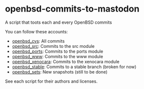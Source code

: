 # openbsd-commits-to-mastodon

A script that toots each and every OpenBSD commits

You can follow these accounts:
 * [openbsd_cvs](https://botsin.space/@openbsd_cvs): All commits
 * [openbsd_src](https://botsin.space/@openbsd_src): Commits to the src module
 * [openbsd_ports](https://botsin.space/@openbsd_ports): Commits to the ports module
 * [openbsd_www](hhttps://botsin.space/@openbsd_www): Commits to the www module
 * [openbsd_xenocara](https://botsin.space/@openbsd_xenocara): Commits to the xenocara module
 * [openbsd_stable](https://botsin.space/@openbsd_stable): Commits to a stable branch (broken for now)
 * [openbsd_sets](https://botsin.space/@openbsd_sets): New snapshots (still to be done)

See each script for their authors and licenses.
